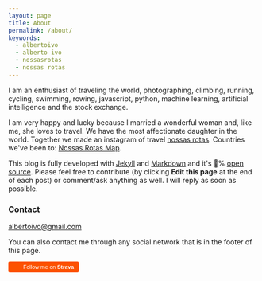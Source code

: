 ```yaml
---
layout: page
title: About
permalink: /about/
keywords:
  - albertoivo
  - alberto ivo
  - nossasrotas
  - nossas rotas
---
```


I am an enthusiast of traveling the world, photographing, climbing, running, cycling, swimming, rowing, javascript, python, machine learning, artificial intelligence and the stock exchange.

I am very happy and lucky because I married a wonderful woman and, like me, she loves to travel. We have the most affectionate daughter in the world. Together we made an instagram of travel [nossas rotas](https://www.instagram.com/nossasrotas/). Countries we've been to: [Nossas Rotas Map](https://nossasrotas.firebaseapp.com).

This blog is fully developed with [Jekyll](https://jekyllrb.com) and [Markdown](https://guides.github.com/features/mastering-markdown/) and it's 💯% [open source](https://github.com/albertoivo/albertoivo.github.io). Please feel free to contribute (by clicking **Edit this page** at the end of each post) or comment/ask anything as well. I will reply as soon as possible.

### Contact

[albertoivo@gmail.com](mailto:albertoivo@gmail.com)

You can also contact me through any social network that is in the footer of this page.

<a style="display:inline-block;background-color:#FC5200;color:#fff;padding:5px 10px 5px 30px;font-size:11px;font-family:Helvetica, Arial, sans-serif;white-space:nowrap;text-decoration:none;background-repeat:no-repeat;background-position:10px center;border-radius:3px;background-image:url('http://badges.strava.com/logo-strava-echelon.png')" href='http://strava.com/athletes/19307969/badge' target="_clean">
  Follow me on <b>Strava</b>
</a>

